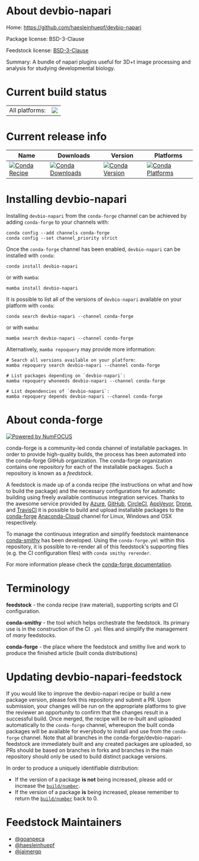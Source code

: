 About devbio-napari
===================

Home: https://github.com/haesleinhuepf/devbio-napari

Package license: BSD-3-Clause

Feedstock license: [BSD-3-Clause](https://github.com/conda-forge/devbio-napari-feedstock/blob/main/LICENSE.txt)

Summary: A bundle of napari plugins useful for 3D+t image processing and analysis for studying developmental biology.

Current build status
====================


<table><tr><td>All platforms:</td>
    <td>
      <a href="https://dev.azure.com/conda-forge/feedstock-builds/_build/latest?definitionId=15889&branchName=main">
        <img src="https://dev.azure.com/conda-forge/feedstock-builds/_apis/build/status/devbio-napari-feedstock?branchName=main">
      </a>
    </td>
  </tr>
</table>

Current release info
====================

| Name | Downloads | Version | Platforms |
| --- | --- | --- | --- |
| [![Conda Recipe](https://img.shields.io/badge/recipe-devbio--napari-green.svg)](https://anaconda.org/conda-forge/devbio-napari) | [![Conda Downloads](https://img.shields.io/conda/dn/conda-forge/devbio-napari.svg)](https://anaconda.org/conda-forge/devbio-napari) | [![Conda Version](https://img.shields.io/conda/vn/conda-forge/devbio-napari.svg)](https://anaconda.org/conda-forge/devbio-napari) | [![Conda Platforms](https://img.shields.io/conda/pn/conda-forge/devbio-napari.svg)](https://anaconda.org/conda-forge/devbio-napari) |

Installing devbio-napari
========================

Installing `devbio-napari` from the `conda-forge` channel can be achieved by adding `conda-forge` to your channels with:

```
conda config --add channels conda-forge
conda config --set channel_priority strict
```

Once the `conda-forge` channel has been enabled, `devbio-napari` can be installed with `conda`:

```
conda install devbio-napari
```

or with `mamba`:

```
mamba install devbio-napari
```

It is possible to list all of the versions of `devbio-napari` available on your platform with `conda`:

```
conda search devbio-napari --channel conda-forge
```

or with `mamba`:

```
mamba search devbio-napari --channel conda-forge
```

Alternatively, `mamba repoquery` may provide more information:

```
# Search all versions available on your platform:
mamba repoquery search devbio-napari --channel conda-forge

# List packages depending on `devbio-napari`:
mamba repoquery whoneeds devbio-napari --channel conda-forge

# List dependencies of `devbio-napari`:
mamba repoquery depends devbio-napari --channel conda-forge
```


About conda-forge
=================

[![Powered by
NumFOCUS](https://img.shields.io/badge/powered%20by-NumFOCUS-orange.svg?style=flat&colorA=E1523D&colorB=007D8A)](https://numfocus.org)

conda-forge is a community-led conda channel of installable packages.
In order to provide high-quality builds, the process has been automated into the
conda-forge GitHub organization. The conda-forge organization contains one repository
for each of the installable packages. Such a repository is known as a *feedstock*.

A feedstock is made up of a conda recipe (the instructions on what and how to build
the package) and the necessary configurations for automatic building using freely
available continuous integration services. Thanks to the awesome service provided by
[Azure](https://azure.microsoft.com/en-us/services/devops/), [GitHub](https://github.com/),
[CircleCI](https://circleci.com/), [AppVeyor](https://www.appveyor.com/),
[Drone](https://cloud.drone.io/welcome), and [TravisCI](https://travis-ci.com/)
it is possible to build and upload installable packages to the
[conda-forge](https://anaconda.org/conda-forge) [Anaconda-Cloud](https://anaconda.org/)
channel for Linux, Windows and OSX respectively.

To manage the continuous integration and simplify feedstock maintenance
[conda-smithy](https://github.com/conda-forge/conda-smithy) has been developed.
Using the ``conda-forge.yml`` within this repository, it is possible to re-render all of
this feedstock's supporting files (e.g. the CI configuration files) with ``conda smithy rerender``.

For more information please check the [conda-forge documentation](https://conda-forge.org/docs/).

Terminology
===========

**feedstock** - the conda recipe (raw material), supporting scripts and CI configuration.

**conda-smithy** - the tool which helps orchestrate the feedstock.
                   Its primary use is in the construction of the CI ``.yml`` files
                   and simplify the management of *many* feedstocks.

**conda-forge** - the place where the feedstock and smithy live and work to
                  produce the finished article (built conda distributions)


Updating devbio-napari-feedstock
================================

If you would like to improve the devbio-napari recipe or build a new
package version, please fork this repository and submit a PR. Upon submission,
your changes will be run on the appropriate platforms to give the reviewer an
opportunity to confirm that the changes result in a successful build. Once
merged, the recipe will be re-built and uploaded automatically to the
`conda-forge` channel, whereupon the built conda packages will be available for
everybody to install and use from the `conda-forge` channel.
Note that all branches in the conda-forge/devbio-napari-feedstock are
immediately built and any created packages are uploaded, so PRs should be based
on branches in forks and branches in the main repository should only be used to
build distinct package versions.

In order to produce a uniquely identifiable distribution:
 * If the version of a package **is not** being increased, please add or increase
   the [``build/number``](https://docs.conda.io/projects/conda-build/en/latest/resources/define-metadata.html#build-number-and-string).
 * If the version of a package **is** being increased, please remember to return
   the [``build/number``](https://docs.conda.io/projects/conda-build/en/latest/resources/define-metadata.html#build-number-and-string)
   back to 0.

Feedstock Maintainers
=====================

* [@goanpeca](https://github.com/goanpeca/)
* [@haesleinhuepf](https://github.com/haesleinhuepf/)
* [@jaimergp](https://github.com/jaimergp/)

